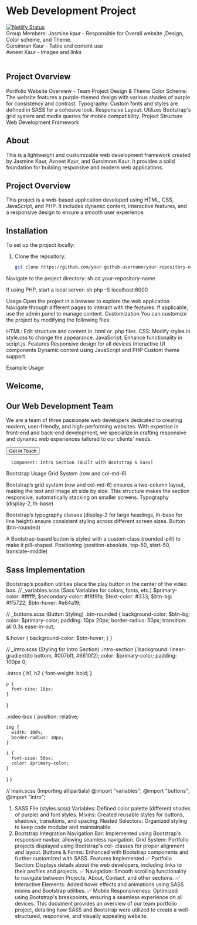 # Web Development Project  
[![Netlify Status](https://api.netlify.com/api/v1/badges/a17313e1-0d35-48d5-b659-54a709f97f06/deploy-status)](https://willowy-biscochitos-d1238e.netlify.app/)
<br>
Group Members:
Jasmine kaur  - Responsible for Overall website ,Design, Color scheme, and Theme.<br>
Gursimran Kaur - Table and content use<br>
Avneet Kaur - Images and links<br>
<br>
<h2>Project Overview</h2>
Portfolio Website Overview - Team Project
Design & Theme
Color Scheme: The website features a purple-themed design with various shades of purple for consistency and contrast.
Typography: Custom fonts and styles are defined in SASS for a cohesive look.
Responsive Layout: Utilizes Bootstrap's grid system and media queries for mobile compatibility.
Project Structure
Web Development Framework

<h2>About</h2>

This is a lightweight and customizable web development framework created by Jasmine Kaur, Avneet Kaur, and Gursimran Kaur. It provides a solid foundation for building responsive and modern web applications.

## Project Overview  
This project is a web-based application developed using HTML, CSS, JavaScript, and PHP. It includes dynamic content, interactive features, and a responsive design to ensure a smooth user experience.  

## Installation  
To set up the project locally:  
1. Clone the repository:  
   ```sh
   git clone https://github.com/your-github-username/your-repository-name.git

Navigate to the project directory:
sh
cd your-repository-name

If using PHP, start a local server:
sh
php -S localhost:8000

Usage
Open the project in a browser to explore the web application.
Navigate through different pages to interact with the features.
If applicable, use the admin panel to manage content.
Customization
You can customize the project by modifying the following files:

HTML: Edit structure and content in .html or .php files.
CSS: Modify styles in style.css to change the appearance.
JavaScript: Enhance functionality in script.js.
Features
Responsive design for all devices
Interactive UI components
Dynamic content using JavaScript and PHP
Custom theme support

Example Usage
<section id="home" class="intro-section">
  <div class="container">
    <div class="row align-items-center text-white">
      <!-- START THE CONTENT FOR THE INTRO -->
      <div class="col-md-6 intros text-start">
        <h1 class="display-2">Welcome,</h1>
        <h2>Our Web Development Team</h2>
        <p class="display-2--description lh-base">
          We are a team of three passionate web developers dedicated to creating modern, user-friendly, and high-performing websites. With expertise in front-end and back-end development, we specialize in crafting responsive and dynamic web experiences tailored to our clients' needs.
        </p>
        <button type="button" class="rounded-pill btn-rounded">
          Get in Touch
          <span><i class="fas fa-arrow-right"></i></span>
        </button>
      </div>

      Component: Intro Section (Built with Bootstrap & Sass)
Bootstrap Usage
Grid System (row and col-md-6)

Bootstrap’s grid system (row and col-md-6) ensures a two-column layout, making the text and image sit side by side.
This structure makes the section responsive, automatically stacking on smaller screens.
Typography (display-2, lh-base)

Bootstrap’s typography classes (display-2 for large headings, lh-base for line height) ensure consistent styling across different screen sizes.
Button (btn-rounded)

A Bootstrap-based button is styled with a custom class (rounded-pill) to make it pill-shaped.
Positioning (position-absolute, top-50, start-50, translate-middle)

<h2>Sass Implementation</h2>
Bootstrap’s position utilities place the play button in the center of the video box.
// _variables.scss (Sass Variables for colors, fonts, etc.)
$primary-color: #ffffff;
$secondary-color: #f8f9fa;
$text-color: #333;
$btn-bg: #ff5722;
$btn-hover: #e64a19;

// _buttons.scss (Button Styling)
.btn-rounded {
  background-color: $btn-bg;
  color: $primary-color;
  padding: 10px 20px;
  border-radius: 50px;
  transition: all 0.3s ease-in-out;

  &:hover {
    background-color: $btn-hover;
  }
}

// _intro.scss (Styling for Intro Section)
.intro-section {
  background: linear-gradient(to bottom, #007bff, #6610f2);
  color: $primary-color;
  padding: 100px 0;

  .intros {
    h1, h2 {
      font-weight: bold;
    }

    p {
      font-size: 18px;
    }
  }

  .video-box {
    position: relative;
    
    img {
      width: 100%;
      border-radius: 10px;
    }

    i {
      font-size: 50px;
      color: $primary-color;
    }
  }
}

// main.scss (Importing all partials)
@import "variables";
@import "buttons";
@import "intro";


1. SASS File (styles.scss)
Variables: Defined color palette (different shades of purple) and font styles.
Mixins: Created reusable styles for buttons, shadows, transitions, and spacing.
Nested Selectors: Organized styling to keep code modular and maintainable.
2. Bootstrap Integration
Navigation Bar: Implemented using Bootstrap's responsive navbar, allowing seamless navigation.
Grid System: Portfolio projects displayed using Bootstrap's col- classes for proper alignment and layout.
Buttons & Forms: Enhanced with Bootstrap components and further customized with SASS.
Features Implemented
✅ Portfolio Section: Displays details about the web developers, including links to their profiles and projects. 
✅ Navigation: Smooth scrolling functionality to navigate between Projects, About, Contact, and other sections. 
✅ Interactive Elements: Added hover effects and animations using SASS mixins and Bootstrap utilities. 
✅ Mobile Responsiveness: Optimized using Bootstrap's breakpoints, ensuring a seamless experience on all devices.
This document provides an overview of our team portfolio project, detailing how SASS and Bootstrap were utilized to create a well-structured, responsive, and visually appealing website.


